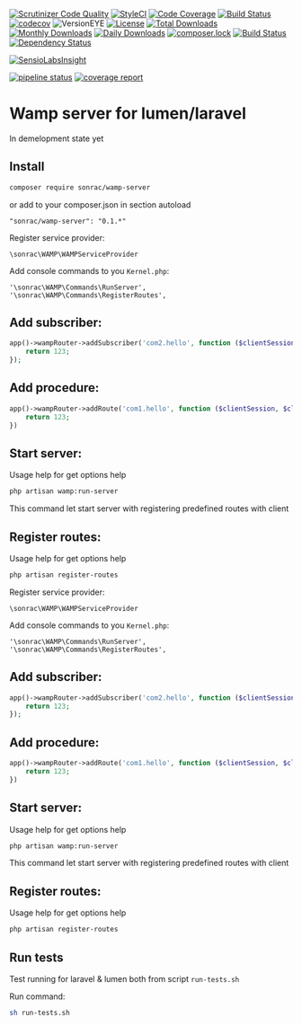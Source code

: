 [![Scrutinizer Code Quality](https://scrutinizer-ci.com/g/sonrac/laravel-wamp/badges/quality-score.png?b=master)](https://scrutinizer-ci.com/g/sonrac/laravel-wamp/?branch=master)
[![StyleCI](https://styleci.io/repos/105322873/shield?branch=master&style=flat)](https://styleci.io/repos/105322873)
[![Code Coverage](https://scrutinizer-ci.com/g/sonrac/laravel-wamp/badges/coverage.png?b=master)](https://scrutinizer-ci.com/g/sonrac/laravel-wamp/?branch=master)
[![Build Status](https://travis-ci.org/sonrac/laravel-wamp.svg?branch=master)](https://travis-ci.org/sonrac/laravel-wamp)
[![codecov](https://codecov.io/gh/sonrac/laravel-wamp/branch/master/graph/badge.svg)](https://codecov.io/gh/sonrac/laravel-wamp)
![VersionEYE](https://www.versioneye.com/user/projects/59f10c5b15f0d71da6a7a832/badge.svg?style=flat-square)
[![License](https://poser.pugx.org/sonrac/wamp-server/license.svg)](https://github.com/sonrac/laravel-wamp/blob/master/LICENSE)
[![Total Downloads](https://poser.pugx.org/sonrac/wamp-server/d/total)](https://packagist.org/packages/sonrac/wamp-server)
[![Monthly Downloads](https://poser.pugx.org/sonrac/wamp-server/d/monthly)](https://packagist.org/packages/sonrac/wamp-server)
[![Daily Downloads](https://poser.pugx.org/sonrac/wamp-server/d/daily)](https://packagist.org/packages/sonrac/wamp-server)
[![composer.lock](https://poser.pugx.org/sonrac/wamp-server/composerlock)](https://packagist.org/packages/sonrac/wamp-server)
[![Build Status](https://travis-ci.org/sonrac/laravel-wamp.svg?branch=master)](https://travis-ci.org/sonrac/laravel-wamp)
[![Dependency Status](https://www.versioneye.com/user/projects/59f10c5b15f0d71da6a7a832/badge.svg?style=flat-square)](https://www.versioneye.com/user/projects/59f10c5b15f0d71da6a7a832)

[![SensioLabsInsight](https://insight.sensiolabs.com/projects/779eb389-8271-4690-8457-89fe4f379783/big.png)](https://insight.sensiolabs.com/projects/779eb389-8271-4690-8457-89fe4f379783)

[![pipeline status](https://git.conci.info/conci/service/lib/wamp-server/badges/master/pipeline.svg)](https://git.conci.info/conci/service/lib/wamp-server/commits/master)
[![coverage report](https://git.conci.info/conci/service/lib/wamp-server/badges/master/coverage.svg)](https://git.conci.info/conci/service/lib/wamp-server/commits/master)


# Wamp server for lumen/laravel

In demelopment state yet

## Install 
```bash
composer require sonrac/wamp-server
```

or add to your composer.json in section autoload

```
"sonrac/wamp-server": "0.1.*"
```

Register service provider:
```
\sonrac\WAMP\WAMPServiceProvider
```

Add console commands to you `Kernel.php`:
```
'\sonrac\WAMP\Commands\RunServer',
'\sonrac\WAMP\Commands\RegisterRoutes',
```

## Add subscriber:

```php
app()->wampRouter->addSubscriber('com2.hello', function ($clientSession, $client) {
    return 123;
});
```

## Add procedure: 
```php
app()->wampRouter->addRoute('com1.hello', function ($clientSession, $client) {
    return 123;
})
```

## Start server:

Usage help for get options help

```bash
php artisan wamp:run-server
```

This command let start server with registering predefined routes with client

## Register routes:

Usage help for get options help

```bash
php artisan register-routes
```

Register service provider:
```
\sonrac\WAMP\WAMPServiceProvider
```

Add console commands to you `Kernel.php`:
```
'\sonrac\WAMP\Commands\RunServer',
'\sonrac\WAMP\Commands\RegisterRoutes',
```

## Add subscriber:

```php
app()->wampRouter->addSubscriber('com2.hello', function ($clientSession, $client) {
    return 123;
});
```

## Add procedure: 
```php
app()->wampRouter->addRoute('com1.hello', function ($clientSession, $client) {
    return 123;
})
```

## Start server:

Usage help for get options help

```bash
php artisan wamp:run-server
```

This command let start server with registering predefined routes with client

## Register routes:

Usage help for get options help

```bash
php artisan register-routes
```

## Run tests

Test running for laravel & lumen both from script `run-tests.sh`

Run command:

```bash
sh run-tests.sh
```
